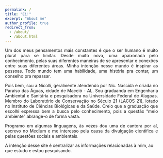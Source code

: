 ```yaml
---
permalink: /
title: "Ei!"
excerpt: "About me"
author_profile: true
redirect_from: 
  - /about/
  - /about.html
---
```


<p align="justify"> Um dos meus pensamentos mais constantes é que o ser humano é muito plural para se limitar. Desde muito nova, uma apaixonada pelo conhecimento, pelas suas diferentes maneiras de se apresentar e conexões entre suas diferentes áreas. Minha intenção nesse mundo é inspirar as pessoas. Todo mundo tem uma habilidade, uma história pra contar, um conselho pra repassar.</p>

<p align="justify">Pois bem, sou a Nicolli, geralmente atendendo por Nic. Nascida e criada no Paraíso das Águas, cidade de Maceió - AL. Sou graduanda em Engenharia Ambiental e Sanitária e pesquisadora na Universidade Federal de Alagoas. Membro do Laboratório de Conservação no Século 21 (LACOS 21), lotado no Instituto de Ciências Biológicas e da Saúde. Creio que a graduação que escolhi expressa bem a busca pelo conhecimento, pois a questão “meio ambiente” abrange-o de forma vasta.</p>

<p align="justify">Programo em algumas linguagens, às vezes dou uma de cantora por aí, escrevo no Medium e me interesso pela causa da divulgação científica e pelas questões sociais e ambientais.</p>

A intenção desse site é centralizar as informações relacionadas à mim, ao que estudo e estou pesquisando.
